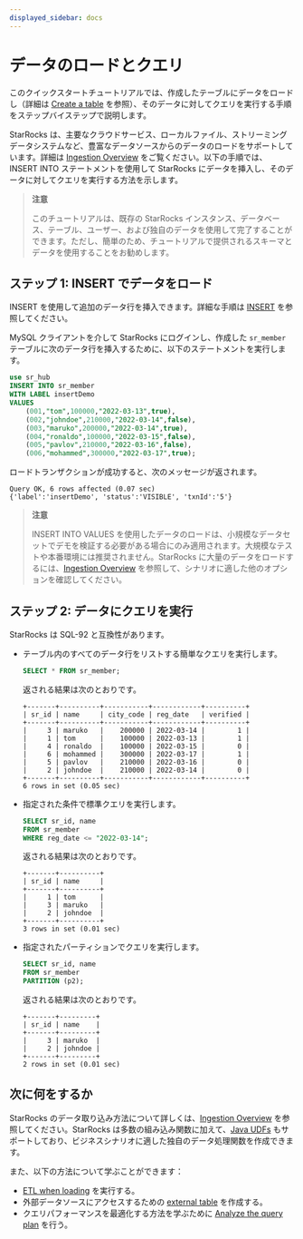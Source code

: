 ```yaml
---
displayed_sidebar: docs
---
```


# データのロードとクエリ

このクイックスタートチュートリアルでは、作成したテーブルにデータをロードし（詳細は [Create a table](../quick_start/Create_table.md) を参照）、そのデータに対してクエリを実行する手順をステップバイステップで説明します。

StarRocks は、主要なクラウドサービス、ローカルファイル、ストリーミングデータシステムなど、豊富なデータソースからのデータのロードをサポートしています。詳細は [Ingestion Overview](../loading/Loading_intro.md) をご覧ください。以下の手順では、INSERT INTO ステートメントを使用して StarRocks にデータを挿入し、そのデータに対してクエリを実行する方法を示します。

> **注意**
>
> このチュートリアルは、既存の StarRocks インスタンス、データベース、テーブル、ユーザー、および独自のデータを使用して完了することができます。ただし、簡単のため、チュートリアルで提供されるスキーマとデータを使用することをお勧めします。

## ステップ 1: INSERT でデータをロード

INSERT を使用して追加のデータ行を挿入できます。詳細な手順は [INSERT](../sql-reference/sql-statements/data-manipulation/INSERT.md) を参照してください。

MySQL クライアントを介して StarRocks にログインし、作成した `sr_member` テーブルに次のデータ行を挿入するために、以下のステートメントを実行します。

```SQL
use sr_hub
INSERT INTO sr_member
WITH LABEL insertDemo
VALUES
    (001,"tom",100000,"2022-03-13",true),
    (002,"johndoe",210000,"2022-03-14",false),
    (003,"maruko",200000,"2022-03-14",true),
    (004,"ronaldo",100000,"2022-03-15",false),
    (005,"pavlov",210000,"2022-03-16",false),
    (006,"mohammed",300000,"2022-03-17",true);
```

ロードトランザクションが成功すると、次のメッセージが返されます。

```Plain
Query OK, 6 rows affected (0.07 sec)
{'label':'insertDemo', 'status':'VISIBLE', 'txnId':'5'}
```

> **注意**
>
> INSERT INTO VALUES を使用したデータのロードは、小規模なデータセットでデモを検証する必要がある場合にのみ適用されます。大規模なテストや本番環境には推奨されません。StarRocks に大量のデータをロードするには、[Ingestion Overview](../loading/Loading_intro.md) を参照して、シナリオに適した他のオプションを確認してください。

## ステップ 2: データにクエリを実行

StarRocks は SQL-92 と互換性があります。

- テーブル内のすべてのデータ行をリストする簡単なクエリを実行します。

  ```SQL
  SELECT * FROM sr_member;
  ```

  返される結果は次のとおりです。

  ```Plain
  +-------+----------+-----------+------------+----------+
  | sr_id | name     | city_code | reg_date   | verified |
  +-------+----------+-----------+------------+----------+
  |     3 | maruko   |    200000 | 2022-03-14 |        1 |
  |     1 | tom      |    100000 | 2022-03-13 |        1 |
  |     4 | ronaldo  |    100000 | 2022-03-15 |        0 |
  |     6 | mohammed |    300000 | 2022-03-17 |        1 |
  |     5 | pavlov   |    210000 | 2022-03-16 |        0 |
  |     2 | johndoe  |    210000 | 2022-03-14 |        0 |
  +-------+----------+-----------+------------+----------+
  6 rows in set (0.05 sec)
  ```

- 指定された条件で標準クエリを実行します。

  ```SQL
  SELECT sr_id, name 
  FROM sr_member
  WHERE reg_date <= "2022-03-14";
  ```

  返される結果は次のとおりです。

  ```Plain
  +-------+----------+
  | sr_id | name     |
  +-------+----------+
  |     1 | tom      |
  |     3 | maruko   |
  |     2 | johndoe  |
  +-------+----------+
  3 rows in set (0.01 sec)
  ```

- 指定されたパーティションでクエリを実行します。

  ```SQL
  SELECT sr_id, name 
  FROM sr_member 
  PARTITION (p2);
  ```

  返される結果は次のとおりです。

  ```Plain
  +-------+---------+
  | sr_id | name    |
  +-------+---------+
  |     3 | maruko  |
  |     2 | johndoe |
  +-------+---------+
  2 rows in set (0.01 sec)
  ```

## 次に何をするか

StarRocks のデータ取り込み方法について詳しくは、[Ingestion Overview](../loading/Loading_intro.md) を参照してください。StarRocks は多数の組み込み関数に加えて、[Java UDFs](../sql-reference/sql-functions/JAVA_UDF.md) もサポートしており、ビジネスシナリオに適した独自のデータ処理関数を作成できます。

また、以下の方法について学ぶことができます：

- [ETL when loading](../loading/Etl_in_loading.md) を実行する。
- 外部データソースにアクセスするための [external table](../data_source/External_table.md) を作成する。
- クエリパフォーマンスを最適化する方法を学ぶために [Analyze the query plan](../administration/Query_planning.md) を行う。